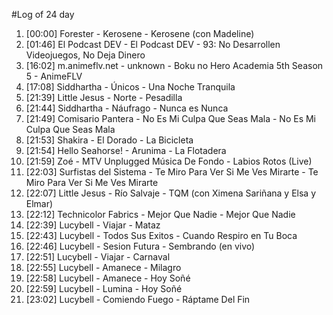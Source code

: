 #Log of 24 day

1. [00:00] Forester - Kerosene - Kerosene (con Madeline)
1. [01:46] El Podcast DEV - El Podcast DEV - 93: No Desarrollen Videojuegos, No Deja Dinero
1. [16:02] m.animeflv.net - unknown - Boku no Hero Academia 5th Season 5 - AnimeFLV
1. [17:08] Siddhartha - Únicos - Una Noche Tranquila
1. [21:39] Little Jesus - Norte - Pesadilla
1. [21:44] Siddhartha - Náufrago - Nunca es Nunca
1. [21:49] Comisario Pantera - No Es Mi Culpa Que Seas Mala - No Es Mi Culpa Que Seas Mala
1. [21:53] Shakira - El Dorado - La Bicicleta
1. [21:54] Hello Seahorse! - Arunima - La Flotadera
1. [21:59] Zoé - MTV Unplugged Música De Fondo - Labios Rotos (Live)
1. [22:03] Surfistas del Sistema - Te Miro Para Ver Si Me Ves Mirarte - Te Miro Para Ver Si Me Ves Mirarte
1. [22:07] Little Jesus - Río Salvaje - TQM (con Ximena Sariñana y Elsa y Elmar)
1. [22:12] Technicolor Fabrics - Mejor Que Nadie - Mejor Que Nadie
1. [22:39] Lucybell - Viajar - Mataz
1. [22:43] Lucybell - Todos Sus Exitos - Cuando Respiro en Tu Boca
1. [22:46] Lucybell - Sesion Futura - Sembrando (en vivo)
1. [22:51] Lucybell - Viajar - Carnaval
1. [22:55] Lucybell - Amanece - Milagro
1. [22:58] Lucybell - Amanece - Hoy Soñé
1. [22:59] Lucybell - Lumina - Hoy Soñé
1. [23:02] Lucybell - Comiendo Fuego - Ráptame Del Fin
